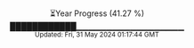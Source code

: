 <p align="center">
⏳Year Progress (41.27 %) <br>
████████████▁▁▁▁▁▁▁▁▁▁▁▁▁▁▁▁▁▁ <br>
<sub>Updated: Fri, 31 May 2024 01:17:44 GMT</sub>
</p>

